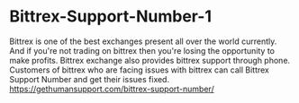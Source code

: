 # Bittrex-Support-Number-1
Bittrex is one of the best exchanges present all over the world currently. And if you're not trading on bittrex then you're losing the opportunity to make profits. Bittrex exchange also provides bittrex support through phone. Customers of bittrex who are facing issues with bittrex can call Bittrex Support Number and get their issues fixed.  https://gethumansupport.com/bittrex-support-number/

